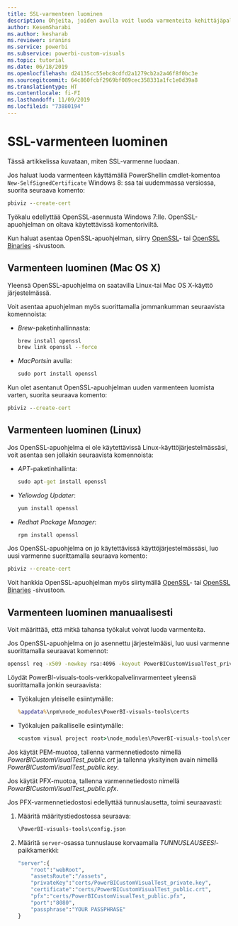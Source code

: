 ```yaml
---
title: SSL-varmenteen luominen
description: Ohjeita, joiden avulla voit luoda varmenteita kehittäjäpalvelimelle manuaalisesti
author: KesemSharabi
ms.author: kesharab
ms.reviewer: sranins
ms.service: powerbi
ms.subservice: powerbi-custom-visuals
ms.topic: tutorial
ms.date: 06/18/2019
ms.openlocfilehash: d24135cc55ebc8cdfd2a1279cb2a2a46f8f0bc3e
ms.sourcegitcommit: 64c860fcbf2969bf089cec358331a1fc1e0d39a8
ms.translationtype: HT
ms.contentlocale: fi-FI
ms.lasthandoff: 11/09/2019
ms.locfileid: "73880194"
---
```

# <a name="create-an-ssl-certificate"></a>SSL-varmenteen luominen

Tässä artikkelissa kuvataan, miten SSL-varmenne luodaan.

Jos haluat luoda varmenteen käyttämällä PowerShellin cmdlet-komentoa `New-SelfSignedCertificate` Windows 8: ssa tai uudemmassa versiossa, suorita seuraava komento:

```cmd
pbiviz --create-cert
```

Työkalu edellyttää OpenSSL-asennusta Windows 7:lle. OpenSSL-apuohjelman on oltava käytettävissä komentoriviltä.

Kun haluat asentaa OpenSSL-apuohjelman, siirry [OpenSSL](https://www.openssl.org)- tai [OpenSSL Binaries](https://wiki.openssl.org/index.php/Binaries) -sivustoon.



## <a name="create-a-certificate-mac-os-x"></a>Varmenteen luominen (Mac OS X)

Yleensä OpenSSL-apuohjelma on saatavilla Linux-tai Mac OS X-käyttö järjestelmässä.

Voit asentaa apuohjelman myös suorittamalla jommankumman seuraavista komennoista:
* *Brew*-paketinhallinnasta:

    ```cmd
    brew install openssl
    brew link openssl --force
    ```

* *MacPortsin* avulla:

    ```cmd
    sudo port install openssl
    ```

Kun olet asentanut OpenSSL-apuohjelman uuden varmenteen luomista varten, suorita seuraava komento:

```cmd
pbiviz --create-cert
```

## <a name="create-a-certificate-linux"></a>Varmenteen luominen (Linux)

Jos OpenSSL-apuohjelma ei ole käytettävissä Linux-käyttöjärjestelmässäsi, voit asentaa sen jollakin seuraavista komennoista:

* *APT*-paketinhallinta:

    ```cmd
    sudo apt-get install openssl
    ```

* *Yellowdog Updater*:

    ```cmd
    yum install openssl
    ```

* *Redhat Package Manager*:

    ```cmd
    rpm install openssl
    ```

Jos OpenSSL-apuohjelma on jo käytettävissä käyttöjärjestelmässäsi, luo uusi varmenne suorittamalla seuraava komento:

```cmd
pbiviz --create-cert
```

Voit hankkia OpenSSL-apuohjelman myös siirtymällä [OpenSSL](https://www.openssl.org)- tai [OpenSSL Binaries](https://wiki.openssl.org/index.php/Binaries) -sivustoon.

## <a name="generate-the-certificate-manually"></a>Varmenteen luominen manuaalisesti

Voit määrittää, että mitkä tahansa työkalut voivat luoda varmenteita.

Jos OpenSSL-apuohjelma on jo asennettu järjestelmääsi, luo uusi varmenne suorittamalla seuraavat komennot:

```cmd
openssl req -x509 -newkey rsa:4096 -keyout PowerBICustomVisualTest_private.key -out PowerBICustomVisualTest_public.crt -days 365
```

Löydät PowerBI-visuals-tools-verkkopalvelinvarmenteet yleensä suorittamalla jonkin seuraavista:

* Työkalujen yleiselle esiintymälle:

    ```cmd
    %appdata%\npm\node_modules\PowerBI-visuals-tools\certs
    ```

* Työkalujen paikalliselle esiintymälle:

    ```cmd
    <custom visual project root>\node_modules\PowerBI-visuals-tools\certs
    ```

Jos käytät PEM-muotoa, tallenna varmennetiedosto nimellä *PowerBICustomVisualTest_public.crt* ja tallenna yksityinen avain nimellä *PowerBICustomVisualTest_public.key*.

Jos käytät PFX-muotoa, tallenna varmennetiedosto nimellä *PowerBICustomVisualTest_public.pfx*.

Jos PFX-varmennetiedostosi edellyttää tunnuslausetta, toimi seuraavasti:
1. Määritä määritystiedostossa seuraava:

    ```cmd
    \PowerBI-visuals-tools\config.json
    ```

1. Määritä `server`-osassa tunnuslause korvaamalla *TUNNUSLAUSEESI*-paikkamerkki:

    ```cmd
    "server":{
        "root":"webRoot",
        "assetsRoute":"/assets",
        "privateKey":"certs/PowerBICustomVisualTest_private.key",
        "certificate":"certs/PowerBICustomVisualTest_public.crt",
        "pfx":"certs/PowerBICustomVisualTest_public.pfx",
        "port":"8080",
        "passphrase":"YOUR PASSPHRASE"
    }
    ```

